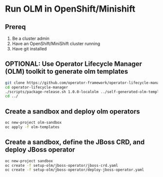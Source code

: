 # Run OLM in OpenShift/Minishift
## Prereq
1. Be a cluster admin
2. Have an OpenShift/MiniShift cluster running
3. Have git installed
## OPTIONAL: Use Operator Lifecycle Manager (OLM) toolkit to generate olm templates
```bash
git clone https://github.com/operator-framework/operator-lifecycle-manager
cd operator-lifecycle-manager
./scripts/package-release.sh 1.0.0-localolm ../self-generated-olm-templates ../olm-configuration.yaml
cd ../
```

## Create a sandbox and deploy olm operators
```bash
oc new-project olm-sandbox
oc apply -f olm-templates 
```

## Create a sandbox, define the JBoss CRD, and deploy JBoss operator
```bash
oc new-project sandbox
oc create -f setup-olm/jboss-operator/jboss-crd.yaml
oc create -f setup-olm/jboss-operator/deploy-jboss-operator.yaml
```

